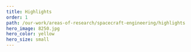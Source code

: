 ```yaml
---
title: Highlights
order: 1
path: /our-work/areas-of-research/spacecraft-engineering/highlights
hero_image: 8250.jpg
hero_color: yellow
hero_size: small
---
```

